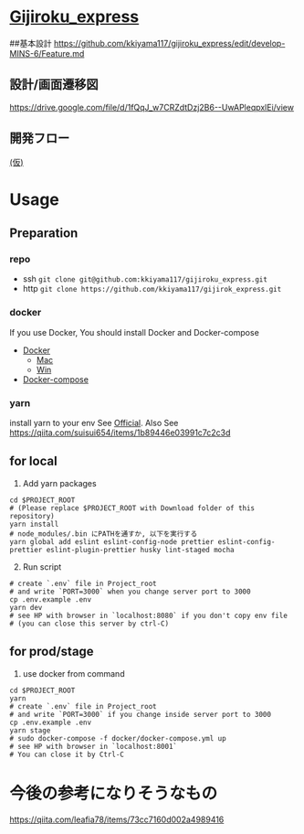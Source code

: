 # [Gijiroku_express](https://github.com/kkiyama117/gijiroku_express)
##基本設計
https://github.com/kkiyama117/gijiroku_express/edit/develop-MINS-6/Feature.md
## 設計/画面遷移図
https://drive.google.com/file/d/1fQqJ_w7CRZdtDzj2B6--UwAPleqpxlEi/view
## 開発フロー
[(仮)](http://kyoino.sakura.ne.jp/kids/?project/development_flow)

# Usage 
## Preparation
### repo
- ssh
`git clone git@github.com:kkiyama117/gijiroku_express.git`
- http
`git clone https://github.com/kkiyama117/gijirok_express.git`

### docker
If you use Docker, You should install Docker and Docker-compose

- [Docker](https://docs.docker.com/install/)
  - [Mac](https://docs.docker.com/docker-for-mac/install/)
  - [Win](https://docs.docker.com/docker-for-windows/install/)
- [Docker-compose](https://docs.docker.com/compose/install/)

### yarn
install yarn to your env 
See [Official](https://yarnpkg.com/lang/ja/). 
Also See https://qiita.com/suisui654/items/1b89446e03991c7c2c3d

## for local 
1. Add yarn packages
```shell script
cd $PROJECT_ROOT
# (Please replace $PROJECT_ROOT with Download folder of this repository)
yarn install
# node_modules/.bin にPATHを通すか, 以下を実行する
yarn global add eslint eslint-config-node prettier eslint-config-prettier eslint-plugin-prettier husky lint-staged mocha 
```
2. Run script
```shell script
# create `.env` file in Project_root 
# and write `PORT=3000` when you change server port to 3000
cp .env.example .env
yarn dev
# see HP with browser in `localhost:8080` if you don't copy env file
# (you can close this server by ctrl-C)
``` 

## for prod/stage
1. use docker from command
```shell script
cd $PROJECT_ROOT
yarn
# create `.env` file in Project_root 
# and write `PORT=3000` if you change inside server port to 3000
cp .env.example .env
yarn stage
# sudo docker-compose -f docker/docker-compose.yml up
# see HP with browser in `localhost:8001`
# You can close it by Ctrl-C
```

# 今後の参考になりそうなもの
https://qiita.com/leafia78/items/73cc7160d002a4989416
